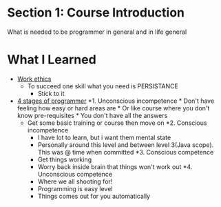 # Section 1: Course Introduction

What is needed to be programmer in general and in life general

# What I Learned
* [Work ethics](https://en.wikipedia.org/wiki/List_of_Java_keywords)
	* To succeed one skill what you need is PERSISTANCE  
		* Stick to it
* [4 stages of programmer](https://www.youtube.com/watch?v=VHAXJxcHA1k)
	*1. Unconscious incompetence
		* Don't have feeling how easy or hard areas are
		* Or like course where you don't know pre-requisites
		* You don't have all the answers
	* Get some basic training or course then move on
	*2. Conscious incompetence
		* I have lot to learn, but i want them mental state
		* Personally around this level and between level 3(Java scope). This was @ time when committed
	*3. Conscious competence
		* Get things working
		* Worry back inside brain that things won't work out
	*4. Unconscious competence 
		* Where we all shooting for!
		* Programming is easy level
		* Things comes out for you automatically


